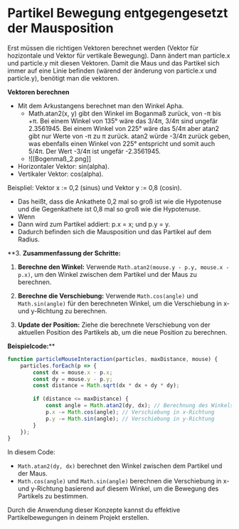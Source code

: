 
# Partikel Bewegung entgegengesetzt der Mausposition


Erst müssen die richtigen Vektoren berechnet werden (Vektor für hozizontale und Vektor für vertikale Bewegung). Dann ändert man particle.x und particle.y mit diesen Vektoren. Damit die Maus und das Partikel sich immer auf eine Linie befinden (wärend der änderung von particle.x und particle.y), benötigt man die vektoren. 

**Vektoren berechnen**

- Mit dem Arkustangens berechnet man den Winkel Apha.
	- Math.atan2(x, y) gibt den Winkel im Boganmaß zurück, von -π bis +π. Bei einem Winkel von 135° wäre das  3/4π, 3/4π sind ungefär 2.3561945. Bei einem Winkel von 225° wäre das 5/4π aber atan2 gibt nur Werte von -π zu π zurück. atan2 würde -3/4π zurück geben, was ebenfalls einen Winkel von 225° entspricht und somit auch 5/4π. Der Wert -3/4π ist ungefär -2.3561945.
	- ![[Bogenmaß_2.png]]
- Horizontaler Vektor: sin(alpha).
- Vertikaler Vektor: cos(alpha).

Beispliel: Vektor x := 0,2 (sinus) und Vektor y := 0,8 (cosin).
- Das heißt, dass die Ankathete 0,2 mal so groß ist wie die Hypotenuse und die Gegenkathete ist 0,8 mal so groß wie die Hypotenuse.
- Wenn 
- Dann wird zum Partikel addiert: p.x = x; und p.y = y.
- Dadurch befinden sich die Mausposition und das Partikel auf dem Radius.

**3. **Zusammenfassung der Schritte:**

1. **Berechne den Winkel:** Verwende `Math.atan2(mouse.y - p.y, mouse.x - p.x)`, um den Winkel zwischen dem Partikel und der Maus zu berechnen.
    
2. **Berechne die Verschiebung:** Verwende `Math.cos(angle)` und `Math.sin(angle)` für den berechneten Winkel, um die Verschiebung in x- und y-Richtung zu berechnen.
    
3. **Update der Position:** Ziehe die berechnete Verschiebung von der aktuellen Position des Partikels ab, um die neue Position zu berechnen.
    

**Beispielcode:****

```javascript
function particleMouseInteraction(particles, maxDistance, mouse) {    
    particles.forEach(p => {                                         
        const dx = mouse.x - p.x;                                    
        const dy = mouse.y - p.y;                                    
        const distance = Math.sqrt(dx * dx + dy * dy);
        
        if (distance <= maxDistance) {                                 
            const angle = Math.atan2(dy, dx); // Berechnung des Winkels
            p.x -= Math.cos(angle); // Verschiebung in x-Richtung
            p.y -= Math.sin(angle); // Verschiebung in y-Richtung
        }
    });
}
```

In diesem Code:

- `Math.atan2(dy, dx)` berechnet den Winkel zwischen dem Partikel und der Maus.
- `Math.cos(angle)` und `Math.sin(angle)` berechnen die Verschiebung in x- und y-Richtung basierend auf diesem Winkel, um die Bewegung des Partikels zu bestimmen.

Durch die Anwendung dieser Konzepte kannst du effektive Partikelbewegungen in deinem Projekt erstellen.